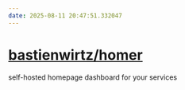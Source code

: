 ```yaml
---
date: 2025-08-11 20:47:51.332047
---
```


# [bastienwirtz/homer](https://github.com/bastienwirtz/homer)

self-hosted homepage dashboard for your services